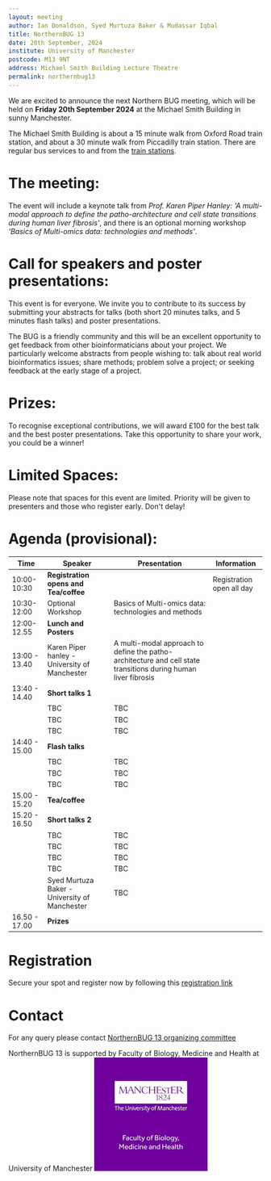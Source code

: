 ```yaml
---
layout: meeting
author: Ian Donaldson, Syed Murtuza Baker & Mudassar Iqbal
title: NorthernBUG 13
date: 20th September, 2024
institute: University of Manchester
postcode: M13 9NT
address: Michael Smith Building Lecture Theatre
permalink: northernbug13
---
```



We are excited to announce the next Northern BUG meeting, which will be held on __Friday 20th September 2024__ at the Michael Smith Building in sunny Manchester. 

The Michael Smith Building is about a 15 minute walk from Oxford Road train station, and about a 30 minute walk from Piccadilly train station. There are regular bus services to and from the [train stations](https://www.tfgm.com/plan-a-journey).
 
# The meeting:
The event will include a keynote talk from _Prof. Karen Piper Hanley: 'A multi-modal approach to define the patho-architecture and cell state transitions during human liver fibrosis'_, and there is an optional morning workshop _'Basics of Multi-omics data: technologies and methods'_.
 
# Call for speakers and poster presentations:
This event is for everyone. We invite you to contribute to its success by submitting your abstracts for talks (both short 20 minutes talks, and 5 minutes flash talks) and poster presentations.   
 
The BUG is a friendly community and this will be an excellent opportunity to get feedback from other bioinformaticians about your project. We particularly welcome abstracts from people wishing to: talk about real world bioinformatics issues; share methods; problem solve a project; or seeking feedback at the early stage of a project.
 
# Prizes:
To recognise exceptional contributions, we will award £100 for the best talk and the best poster presentations. Take this opportunity to share your work, you could be a winner!
 
# Limited Spaces:
Please note that spaces for this event are limited. Priority will be given to presenters and those who register early. Don't delay!



# Agenda (provisional):

| Time          | Speaker        | Presentation | Information |
|---------------|----------------|--------------|-------------|
| 10:00-10:30   | **Registration opens and Tea/coffee** | |   Registration open all day |
| 10:30-12:00   | Optional Workshop | Basics of Multi-omics data: technologies and methods | |
| 12:00-12.55   | **Lunch and Posters** | | |
| 13:00 - 13.40 | Karen Piper hanley - University of Manchester | A multi-modal approach to define the patho-architecture and cell state transitions during human liver fibrosis | |
| 13:40 - 14.40 | **Short talks 1**      | | |
|    | TBC |  TBC | |
|    | TBC |  TBC    | |
|    | TBC  | TBC  | |
| 14:40 - 15.00 | **Flash talks**      | | |
|    | TBC |  TBC | |
|    | TBC |  TBC    | |
|    | TBC  | TBC  | |
| 15.00 - 15.20 | **Tea/coffee**  | | |
| 15.20 - 16.50 | **Short talks 2** | | |
|    | TBC | TBC | |
|    | TBC  | TBC  | |
|    | TBC | TBC | |
|    | TBC  |   TBC | |
|    | Syed Murtuza Baker - University of Manchester  |    TBC  | |
| 16.50 - 17.00 | **Prizes**  | | |


# Registration
Secure your spot and register now by following this [registration link](https://forms.gle/nQpV2DE4LvuEQheCA)

# Contact
For any query please contact <a href="mailto:ian.donaldson@manchester.ac.uk, syed.murtuzabaker@manchester.ac.uk, mudassar.iqbal@manchester.ac.uk?subject=NorthernBUG 13 Query">NorthernBUG 13 organizing committee</a>

NorthernBUG 13 is supported by Faculty of Biology, Medicine and Health at University of Manchester <img src="../assets/FBMH_logo.jpeg" alt="FBMH_logo" />

